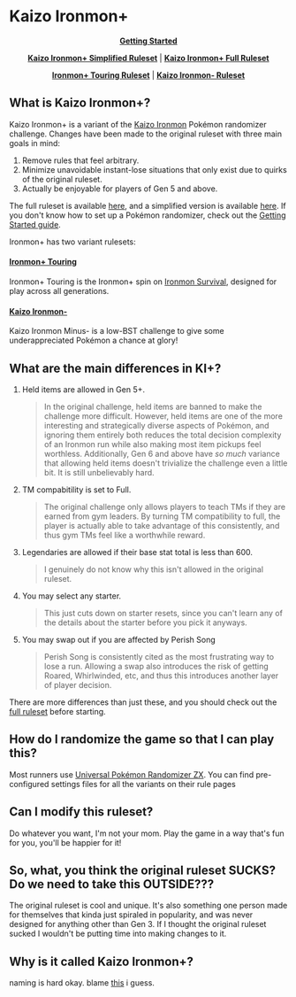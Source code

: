 # Kaizo Ironmon+
<p align="center">
    <a href="/getting-started.md"><b>Getting Started</b>
</p>
<p align="center">
    <a href="/simplified.md"><b>Kaizo Ironmon+  Simplified Ruleset</b></a> |
    <a href="/rules.md"><b>Kaizo Ironmon+ Full Ruleset</b></a>
</p>
<p align="center">
    <a href="/touring.md"><b>Ironmon+ Touring Ruleset</b></a> |
    <a href="/minus.md"><b>Kaizo Ironmon- Ruleset</b></a>
</p>

## What is Kaizo Ironmon+?
Kaizo Ironmon+ is a variant of the [Kaizo Ironmon](https://gist.github.com/valiant-code/adb18d248fa0fae7da6b639e2ee8f9c1) Pokémon randomizer challenge.
Changes have been made to the original ruleset with three main goals in mind:

1. Remove rules that feel arbitrary.
1. Minimize unavoidable instant-lose situations that only exist due to quirks of the original ruleset.
1. Actually be enjoyable for players of Gen 5 and above.

The full ruleset is available [here](/rules.md), and a simplified version is available [here](/simplified.md). If you don't know how to set up a Pokémon randomizer, check out the [Getting Started guide](/getting-started.md).

Ironmon+ has two variant rulesets:

#### [Ironmon+ Touring](/touring.md)
Ironmon+ Touring is the Ironmon+ spin on [Ironmon Survival](https://gist.github.com/valiant-code/adb18d248fa0fae7da6b639e2ee8f9c1#survival-ironmon-ruleset), designed for play across all generations.

#### [Kaizo Ironmon-](/minus.md)
Kaizo Ironmon Minus- is a low-BST challenge to give
some underappreciated Pokémon a chance at glory!
## What are the main differences in KI+?

1. Held items are allowed in Gen 5+.

    > In the original challenge, held items are banned to make the challenge more difficult. However, held items are one of the more interesting and strategically diverse aspects of Pokémon, and ignoring them entirely both reduces the total decision complexity of an Ironmon run while also making most item pickups feel worthless. Additionally, Gen 6 and above have _so much_ variance that allowing held items doesn't trivialize the challenge even a little bit. It is still unbelievably hard.

2. TM compabitility is set to Full.

    > The original challenge only allows players to teach TMs if they are earned from gym leaders. By turning TM compatibility to full, the player is actually able to take advantage of this consistently, and thus gym TMs feel like a worthwhile reward.

3. Legendaries are allowed if their base stat total is less than 600.

    > I genuinely do not know why this isn't allowed in the original ruleset.

4. You may select any starter.

    > This just cuts down on starter resets, since you can't learn any of the details about the starter before you pick it anyways.

5. You may swap out if you are affected by Perish Song

    > Perish Song is consistently cited as the most frustrating way to lose a run. Allowing a swap also introduces the risk of getting Roared, Whirlwinded, etc, and thus this introduces another layer of player decision.

There are more differences than just these, and you should check out the [full ruleset](/rules.md) before starting.

## How do I randomize the game so that I can play this?

Most runners use [Universal Pokémon Randomizer ZX](https://github.com/Ajarmar/universal-pokemon-randomizer-zx/releases). You can find pre-configured settings files for all the variants on their rule pages

## Can I modify this ruleset?

Do whatever you want, I'm not your mom. Play the game in a way that's fun for you, you'll be happier for it!

## So, what, you think the original ruleset SUCKS? Do we need to take this OUTSIDE???

The original ruleset is cool and unique. It's also something one person made for themselves that kinda just spiraled in popularity, and was never designed for anything other than Gen 3. If I thought the original ruleset sucked I wouldn't be putting time into making changes to it.

## Why is it called Kaizo Ironmon+?

naming is hard okay. blame [this](https://projectplusgame.com/) i guess.
